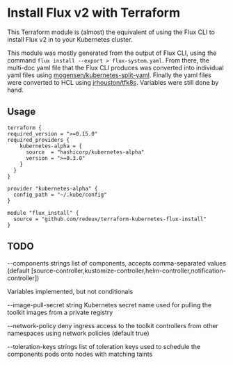 # Install Flux v2 with Terraform

This Terraform module is (almost) the equivalent of using the Flux CLI to install Flux v2 in to your Kubernetes cluster.

This module was mostly generated from the output of Flux CLI, using the command `flux install --export > flux-system.yaml`.  From there, the multi-doc yaml file that the Flux CLI produces was converted into individual yaml files using [mogensen/kubernetes-split-yaml](https://github.com/mogensen/kubernetes-split-yaml). Finally the yaml files were converted to HCL using [jrhouston/tfk8s](https://github.com/jrhouston/tfk8s). Variables were still done by hand.

## Usage

```
terraform {
required_version = ">=0.15.0"
required_providers {
    kubernetes-alpha = {
      source  = "hashicorp/kubernetes-alpha"
      version = ">=0.3.0"
    }
  }
}

provider "kubernetes-alpha" {
  config_path = "~/.kube/config"
}

module "flux_install" {
  source = "github.com/redeux/terraform-kubernetes-flux-install"
}
```

## TODO
--components strings         list of components, accepts comma-separated values (default [source-controller,kustomize-controller,helm-controller,notification-controller])

Variables implemented, but not conditionals

--image-pull-secret string   Kubernetes secret name used for pulling the toolkit images from a private registry

--network-policy             deny ingress access to the toolkit controllers from other namespaces using network policies (default true)


--toleration-keys strings    list of toleration keys used to schedule the components pods onto nodes with matching taints
